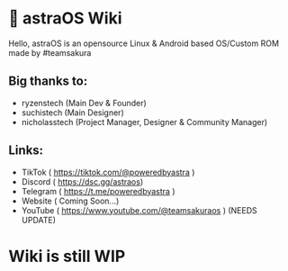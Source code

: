 # 🌸 astraOS Wiki

Hello, astraOS is an opensource Linux & Android based OS/Custom ROM made by #teamsakura

## Big thanks to:
- ryzenstech (Main Dev & Founder)
- suchistech (Main Designer)
- nicholasstech (Project Manager, Designer & Community Manager)

## Links:
- TikTok ( https://tiktok.com/@poweredbyastra )
- Discord ( https://dsc.gg/astraos)
- Telegram ( https://t.me/poweredbyastra )
- Website ( Coming Soon...)
- YouTube ( https://www.youtube.com/@teamsakuraos ) (NEEDS UPDATE)

# Wiki is still WIP
